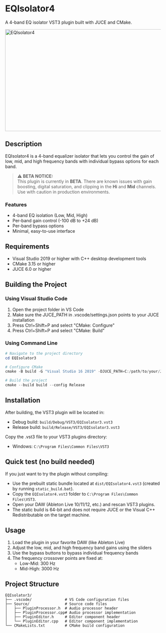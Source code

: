 # EQIsolator4

A 4-band EQ isolator VST3 plugin built with JUCE and CMake.

<img width="580" height="330" alt="EQIsolator4" src="https://github.com/user-attachments/assets/25b6a70d-8ea2-4daa-9f78-3b00ff78a315" />

## Description

EQIsolator4 is a 4-band equalizer isolator that lets you control the gain of low, mid, and high frequency bands with individual bypass options for each band.

> **⚠️ BETA NOTICE:**  
> This plugin is currently in **BETA**. There are known issues with gain boosting, digital saturation, and clipping in the **Hi** and **Mid** channels. Use with caution in production environments.

### Features
- 4-band EQ isolation (Low, Mid, High)
- Per-band gain control (-100 dB to +24 dB)
- Per-band bypass options
- Minimal, easy-to-use interface

## Requirements

- Visual Studio 2019 or higher with C++ desktop development tools
- CMake 3.15 or higher
- JUCE 6.0 or higher

## Building the Project

### Using Visual Studio Code

1. Open the project folder in VS Code
2. Make sure the JUCE_PATH in .vscode/settings.json points to your JUCE installation
3. Press Ctrl+Shift+P and select "CMake: Configure"
4. Press Ctrl+Shift+P and select "CMake: Build"

### Using Command Line

```powershell
# Navigate to the project directory
cd EQIsolator3

# Configure CMake
cmake -B build -G "Visual Studio 16 2019" -DJUCE_PATH=C:/path/to/your/JUCE

# Build the project
cmake --build build --config Release
```

## Installation

After building, the VST3 plugin will be located in:
- Debug build: `build/Debug/VST3/EQIsolator3.vst3`
- Release build: `build/Release/VST3/EQIsolator3.vst3`

Copy the .vst3 file to your VST3 plugins directory:
- Windows: `C:\Program Files\Common Files\VST3`

## Quick test (no build needed)

If you just want to try the plugin without compiling:

- Use the prebuilt static bundle located at `dist/EQIsolator4.vst3` (created by running `static_build.bat`).
- Copy the `EQIsolator4.vst3` folder to `C:\Program Files\Common Files\VST3`.
- Open your DAW (Ableton Live 10/11/12, etc.) and rescan VST3 plugins.
- The static build is 64-bit and does not require JUCE or the Visual C++ Redistributable on the target machine.

## Usage

1. Load the plugin in your favorite DAW (like Ableton Live)
2. Adjust the low, mid, and high frequency band gains using the sliders
3. Use the bypass buttons to bypass individual frequency bands
4. The frequency crossover points are fixed at:
   - Low-Mid: 300 Hz
   - Mid-High: 3000 Hz

## Project Structure

```
EQIsolator3/
├── .vscode/               # VS Code configuration files
├── Source/                # Source code files
│   ├── PluginProcessor.h  # Audio processor header
│   ├── PluginProcessor.cpp# Audio processor implementation
│   ├── PluginEditor.h     # Editor component header
│   └── PluginEditor.cpp   # Editor component implementation
└── CMakeLists.txt         # CMake build configuration
```
